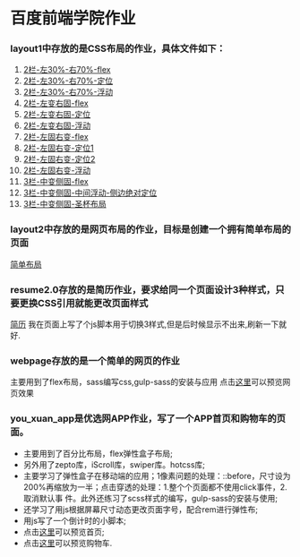 # 百度前端学院作业
### layout1中存放的是CSS布局的作业，具体文件如下：
1. [2栏-左30%-右70%-flex](https://klingbo.github.io/IFE-Homework/layout-1/2栏-左30-右70-flex.html)
2. [2栏-左30%-右70%-定位](https://klingbo.github.io/IFE-Homework/layout-1/2栏-左30-右70-定位.html)
3. [2栏-左30%-右70%-浮动](https://klingbo.github.io/IFE-Homework/layout-1/2栏-左30-右70-浮动.html)
4. [2栏-左变右固-flex](https://klingbo.github.io/IFE-Homework/layout-1/2栏-左变右固-flex.html)
5. [2栏-左变右固-定位](https://klingbo.github.io/IFE-Homework/layout-1/2栏-左变右固-定位.html)
6. [2栏-左变右固-浮动](https://klingbo.github.io/IFE-Homework/layout-1/2栏-左变右固-浮动.html)
7. [2栏-左固右变-flex](https://klingbo.github.io/IFE-Homework/layout-1/2栏-左固右变-flex.html)
8. [2栏-左固右变-定位1](https://klingbo.github.io/IFE-Homework/layout-1/2栏-左固右变-定位1.html)
9. [2栏-左固右变-定位2](https://klingbo.github.io/IFE-Homework/layout-1/2栏-左固右变-定位2.html)
10. [2栏-左固右变-浮动](https://klingbo.github.io/IFE-Homework/layout-1/2栏-左固右变-浮动.html)
11. [3栏-中变侧固-flex](https://klingbo.github.io/IFE-Homework/layout-1/3栏-中变侧固-flex.html)
12. [3栏-中变侧固-中间浮动-侧边绝对定位](https://klingbo.github.io/IFE-Homework/layout-1/3栏-中变侧固-中间浮动-侧边绝对定位.html)
13. [3栏-中变侧固-圣杯布局](https://klingbo.github.io/IFE-Homework/layout-1/3栏-中变侧固-圣杯布局.html)

### layout2中存放的是网页布局的作业，目标是创建一个拥有简单布局的页面
[简单布局](https://klingbo.github.io/IFE-Homework/layout-2/index.html)

### resume2.0存放的是简历作业，要求给同一个页面设计3种样式，只要更换CSS引用就能更改页面样式
[简历](https://klingbo.github.io/IFE-Homework/resume2.0/resume.html) 
我在页面上写了个js脚本用于切换3样式,但是后时候显示不出来,刷新一下就好.

### webpage存放的是一个简单的网页的作业
主要用到了flex布局，sass编写css,gulp-sass的安装与应用
点击[这里](https://klingbo.github.io/IFE-Homework/webpage/index.html)可以预览网页效果

### you_xuan_app是优选网APP作业，写了一个APP首页和购物车的页面。
+ 主要用到了百分比布局，flex弹性盒子布局;
+ 另外用了zepto库，iScroll库，swiper库。hotcss库;
+ 主要学习了弹性盒子在移动端的应用；1像素问题的处理：::before，尺寸设为200%再缩放为一半；点击穿透的处理：1.整个个页面都不使用click事件，2.取消默认事     件。此外还练习了scss样式的编写，gulp-sass的安装与使用;
+ 还学习了用js根据屏幕尺寸动态更改页面字号，配合rem进行弹性布;
+ 用js写了一个倒计时的小脚本;
+ 点击[这里](https://klingbo.github.io/IFE-Homework/you_xuan_app/src/index.html)可以预览首页;
+ 点击[这里](https://klingbo.github.io/IFE-Homework/you_xuan_app/src/cart.html)可以预览购物车.
